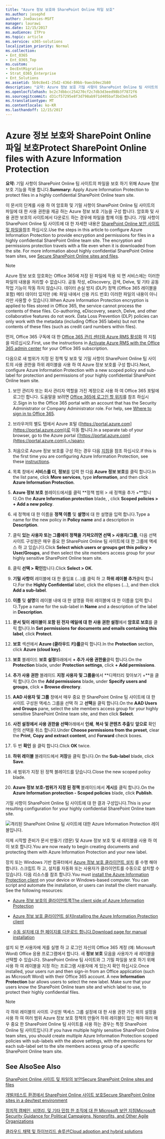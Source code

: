```yaml
---
title: "Azure 정보 보호와 SharePoint Online 파일 보호"
ms.author: josephd
author: JoeDavies-MSFT
manager: laurawi
ms.date: 12/15/2017
ms.audience: ITPro
ms.topic: article
ms.service: o365-solutions
localization_priority: Normal
ms.collection:
- Ent_O365
- Ent_O365_Top
ms.custom:
- DecEntMigration
- Strat_O365_Enterprise
- Ent_Solutions
ms.assetid: 5b9c8e41-25d2-436d-89bb-9aecb9ec2b80
description: "요약: Azure 정보 보호 기밀 사항이 SharePoint Online 팀 사이트의 파일을 보호 하기 위해 적용 됩니다."
ms.openlocfilehash: bc2c7dbbcc254270cf2c7db3d3eed98b3f7872f6
ms.sourcegitcommit: d31cf57295e8f3d798ab971d405baf3bd3eb7a45
ms.translationtype: MT
ms.contentlocale: ko-KR
ms.lasthandoff: 12/15/2017
---
```

# <a name="protect-sharepoint-online-files-with-azure-information-protection"></a><span data-ttu-id="df79e-103">Azure 정보 보호와 SharePoint Online 파일 보호</span><span class="sxs-lookup"><span data-stu-id="df79e-103">Protect SharePoint Online files with Azure Information Protection</span></span>

 <span data-ttu-id="df79e-104">**요약:** 기밀 사항이 SharePoint Online 팀 사이트의 파일을 보호 하기 위해 Azure 정보 보호 기능을 적용 합니다.</span><span class="sxs-lookup"><span data-stu-id="df79e-104">**Summary:** Apply Azure Information Protection to protect files in a highly confidential SharePoint Online team site.</span></span>
  
<span data-ttu-id="df79e-p101">이 문서의 단계를 사용 하 여 암호화 및 기밀 사항이 SharePoint Online 팀 사이트의 파일에 대 한 사용 권한을 제공 하는 Azure 정보 보호 기능을 구성 합니다. 암호화 및 사용 권한 보호의 사이트에서 다운로드 하는 경우에 파일을 함께 이동 합니다. 기밀 사항이 SharePoint Online 팀 사이트에 대 한 자세한 내용은 [SharePoint Online 보안 사이트 및 파일을](secure-sharepoint-online-sites-and-files.md)참조 하십시오.</span><span class="sxs-lookup"><span data-stu-id="df79e-p101">Use the steps in this article to configure Azure Information Protection to provide encryption and permissions for files in a highly confidential SharePoint Online team site. The encryption and permissions protection travels with a file even when it is downloaded from the site. For more information about highly confidential SharePoint Online team sites, see [Secure SharePoint Online sites and files](secure-sharepoint-online-sites-and-files.md).</span></span>
  
> [!NOTE]
> <span data-ttu-id="df79e-p102">Azure 정보 보호 암호화는 Office 365에 저장 된 파일에 적용 되 면 서비스에는 이러한 파일의 내용을 처리할 수 없습니다. 공동 작성, eDiscovery, 검색, Delve, 및 기타 공동 작업 기능이 작동 하지 않습니다. 데이터 손실 방지 (DLP) 정책 (Office 365 레이블을 포함) 메타 데이터 있지만 (예: 파일 내에서 신용 카드 번호) 이러한 파일의 내용이 아니라만 사용할 수 있습니다.</span><span class="sxs-lookup"><span data-stu-id="df79e-p102">When Azure Information Protection encryption is applied to files stored in Office 365, the service cannot process the contents of these files. Co-authoring, eDiscovery, search, Delve, and other collaborative features do not work. Data Loss Prevention (DLP) policies can only work with the metadata (including Office 365 labels) but not the contents of these files (such as credit card numbers within files).</span></span> 
  
<span data-ttu-id="df79e-111">먼저, Office 365 구독에 대 한 [Office 365 관리 센터와 Azure RMS 활성화](https://docs.microsoft.com/information-protection/deploy-use/activate-office365) 의 지침을 따르십시오.</span><span class="sxs-lookup"><span data-stu-id="df79e-111">First, use the instructions in [Activate Azure RMS with the Office 365 admin center](https://docs.microsoft.com/information-protection/deploy-use/activate-office365) for your Office 365 subscription.</span></span>
  
<span data-ttu-id="df79e-112">다음으로 새 범위가 지정 된 정책 및 보호 및 기밀 사항이 SharePoint Online 팀 사이트의 사용 권한을 하위 레이블을 사용 하 여 Azure 정보 보호를 구성 합니다.</span><span class="sxs-lookup"><span data-stu-id="df79e-112">Next, configure Azure Information Protection with a new scoped policy and sub-label for protection and permissions of your highly confidential SharePoint Online team site.</span></span>
  
1. <span data-ttu-id="df79e-p103">보안 관리자 또는 회사 관리자 역할을 가진 계정으로 사용 하 여 Office 365 포털에 로그인 합니다. 도움말을 보려면 [Office 365에 로그인 할 위치](https://support.office.com/Article/Where-to-sign-in-to-Office-365-e9eb7d51-5430-4929-91ab-6157c5a050b4)를 참조 하십시오.</span><span class="sxs-lookup"><span data-stu-id="df79e-p103">Sign in to the Office 365 portal with an account that has the Security Administrator or Company Administrator role. For help, see [Where to sign in to Office 365](https://support.office.com/Article/Where-to-sign-in-to-Office-365-e9eb7d51-5430-4929-91ab-6157c5a050b4).</span></span>
    
2. <span data-ttu-id="df79e-115">브라우저의 별도 탭에서 Azure 포털 ([https://portal.azure.com](https://portal.azure.com))로 이동 합니다.</span><span class="sxs-lookup"><span data-stu-id="df79e-115">In a separate tab of your browser, go to the Azure portal ([https://portal.azure.com](https://portal.azure.com)).</span></span>
    
3. <span data-ttu-id="df79e-116">처음으로 Azure 정보 보호를 구성 하는 경우 다음 [지침](https://docs.microsoft.com/information-protection/deploy-use/configure-policy#to-access-the-azure-information-protection-blade-for-the-first-time)을 참조 하십시오.</span><span class="sxs-lookup"><span data-stu-id="df79e-116">If this is the first time you are configuring Azure Information Protection, see these [instructions](https://docs.microsoft.com/information-protection/deploy-use/configure-policy#to-access-the-azure-information-protection-blade-for-the-first-time).</span></span>
    
4. <span data-ttu-id="df79e-117">목록 창에서 **서비스를 더**, **정보**를 입력 한 다음 **Azure 정보 보호**를 클릭 합니다.</span><span class="sxs-lookup"><span data-stu-id="df79e-117">In the list pane, click **More services**, type **information**, and then click **Azure Information Protection**.</span></span>
    
5. <span data-ttu-id="df79e-118">**Azure 정보 보호** 블레이드에서를 클릭 **정책 범위 > 새 정책을 추가 +**합니다.</span><span class="sxs-lookup"><span data-stu-id="df79e-118">On the **Azure Information protection** blade, , click **Scoped policies > + Add a new policy**.</span></span>
    
6. <span data-ttu-id="df79e-119">새 정책에 대 한 이름을 **정책 이름** 및 **설명**에 대 한 설명을 입력 합니다.</span><span class="sxs-lookup"><span data-stu-id="df79e-119">Type a name for the new policy in **Policy name** and a description in **Description**.</span></span>
    
7. <span data-ttu-id="df79e-120">클릭 **있는 사용자 또는 그룹에이 정책을 가져오려면 선택 > 사용자/그룹**, 다음 선택 사이트 구성원은 매우 중요 한 SharePoint Online 팀 사이트에 대 한 그룹에 액세스 하 고 있습니다.</span><span class="sxs-lookup"><span data-stu-id="df79e-120">Click **Select which users or groups get this policy > User/Groups**, and then select the site members access group for your highly sensitive SharePoint Online team site.</span></span> 
    
8. <span data-ttu-id="df79e-121">클릭 **선택 > 확인**합니다.</span><span class="sxs-lookup"><span data-stu-id="df79e-121">Click **Select > OK**.</span></span>
    
9. <span data-ttu-id="df79e-122">**기밀 사항이** 레이블에 대 한 줄임표 (...)를 클릭 하 고 **하위 레이블 추가**클릭 합니다.</span><span class="sxs-lookup"><span data-stu-id="df79e-122">For the **Highly Confidential** label, click the ellipses (…), and then click **Add a sub-label**.</span></span>
    
10. <span data-ttu-id="df79e-123">**이름** 및 **설명**의 레이블 내에 대 한 설명을 하위 레이블에 대 한 이름을 입력 합니다.</span><span class="sxs-lookup"><span data-stu-id="df79e-123">Type a name for the sub-label in **Name** and a description of the label in **Description**.</span></span>
    
11. <span data-ttu-id="df79e-124">**문서 및이 레이블이 포함 된 전자 메일에 대 한 사용 권한 설정**에서 **암호로 보호**를 클릭 합니다.</span><span class="sxs-lookup"><span data-stu-id="df79e-124">In **Set permissions for documents and emails containing this label**, click **Protect**.</span></span>
    
12. <span data-ttu-id="df79e-125">**보호** 섹션에서 **Azure (클라우드 키)를**클릭 합니다.</span><span class="sxs-lookup"><span data-stu-id="df79e-125">In the **Protection** section, click **Azure (cloud key)**.</span></span>
    
13. <span data-ttu-id="df79e-126">**보호** 블레이드 **보호 설정**아래에서 **+ 추가 사용 권한을**클릭 합니다.</span><span class="sxs-lookup"><span data-stu-id="df79e-126">On the **Protection** blade, under **Protection settings**, click **+ Add permissions**.</span></span>
    
14. <span data-ttu-id="df79e-127">**추가 사용 권한** 블레이드 **지정 사용자 및 그룹을**에서 **디렉터리 찾아보기 +**을 클릭 합니다.</span><span class="sxs-lookup"><span data-stu-id="df79e-127">On the **Add permissions** blade, under **Specify users and groups**, click **+ Browse directory**.</span></span>
    
15. <span data-ttu-id="df79e-128">**AAD 사용자 및 그룹** 창에서 매우 중요 한 SharePoint Online 팀 사이트에 대 한 사이트 구성원 액세스 그룹을 선택 하 고 **선택**을 클릭 합니다.</span><span class="sxs-lookup"><span data-stu-id="df79e-128">On the **AAD Users and Groups** pane, select the site members access group for your highly sensitive SharePoint Online team site, and then click **Select**.</span></span>
    
16. <span data-ttu-id="df79e-129">**사전 설정에서 사용 권한을 선택**아래에서 **인쇄**, **복사 및 콘텐츠 추출**및 **앞으로** 확인란의 선택을 취소 합니다.</span><span class="sxs-lookup"><span data-stu-id="df79e-129">Under **Choose permissions from the preset**, clear the **Print**, **Copy and extract content**, and **Forward** check boxes.</span></span>
    
17. <span data-ttu-id="df79e-130">두 번 **확인** 을 클릭 합니다.</span><span class="sxs-lookup"><span data-stu-id="df79e-130">Click **OK** twice.</span></span>
    
18. <span data-ttu-id="df79e-131">**하위 레이블** 블레이드에서 **저장**을 클릭 합니다.</span><span class="sxs-lookup"><span data-stu-id="df79e-131">On the **Sub-label** blade, click **Save**.</span></span>
    
19. <span data-ttu-id="df79e-132">새 범위가 지정 된 정책 블레이드를 닫습니다.</span><span class="sxs-lookup"><span data-stu-id="df79e-132">Close the new scoped policy blade.</span></span>
    
20. <span data-ttu-id="df79e-133">**Azure 정보 보호-범위가 지정 된 정책** 블레이드에서 **게시**를 클릭 합니다.</span><span class="sxs-lookup"><span data-stu-id="df79e-133">On the **Azure Information protection - Scoped policies** blade, click **Publish**.</span></span>
    
<span data-ttu-id="df79e-134">기밀 사항이 SharePoint Online 팀 사이트에 대 한 결과 구성입니다.</span><span class="sxs-lookup"><span data-stu-id="df79e-134">This is your resulting configuration for your highly confidential SharePoint Online team site.</span></span>
  
![격리된 SharePoint Online 팀 사이트에 대한 Azure Information Protection 레이블입니다.](images/8cc92aa4-e7bc-4c2f-a4a4-3b034b21aebf.png)
  
<span data-ttu-id="df79e-136">이제 시작할 준비가 문서 만들기 (영문) 및 Azure 정보 보호 및 새 레이블을 사용 하 여이 보호 합니다.</span><span class="sxs-lookup"><span data-stu-id="df79e-136">You are now ready to begin creating documents and protecting them with Azure Information Protection and your new label.</span></span>
  
<span data-ttu-id="df79e-p104">장치 또는 Windows 기반 컴퓨터에서 [Azure 정보 보호 클라이언트 설치](https://docs.microsoft.com/information-protection/rms-client/install-client-app) 를 수행 해야 합니다. 스크립트 하 고, 설치를 자동화 또는 사용자가 클라이언트를 수동으로 설치할 수 있습니다. 다음 리소스를 참조 합니다.</span><span class="sxs-lookup"><span data-stu-id="df79e-p104">You must [install the Azure Information Protection client](https://docs.microsoft.com/information-protection/rms-client/install-client-app) on your device or Windows-based computer. You can script and automate the installation, or users can install the client manually. See the following resources:</span></span>
  
- [<span data-ttu-id="df79e-140">Azure 정보 보호의 클라이언트쪽</span><span class="sxs-lookup"><span data-stu-id="df79e-140">The client side of Azure Information Protection</span></span>](https://docs.microsoft.com/information-protection/rms-client/use-client)
    
- [<span data-ttu-id="df79e-141">Azure 정보 보호 클라이언트 설치</span><span class="sxs-lookup"><span data-stu-id="df79e-141">Installing the Azure Information Protection client</span></span>](https://docs.microsoft.com/information-protection/rms-client/client-admin-guide)
    
- [<span data-ttu-id="df79e-142">수동 설치에 대 한 페이지를 다운로드 합니다.</span><span class="sxs-lookup"><span data-stu-id="df79e-142">Download page for manual installation</span></span>](https://www.microsoft.com/download/details.aspx?id=53018)
    
<span data-ttu-id="df79e-p105">설치 되 면 사용자에 게를 실행 하 고 로그인 자신의 Office 365 계정 (예: Microsoft Word) Office 응용 프로그램에서 합니다. 새 **정보 보호** 모음을 사용자가 새 레이블을 선택할 수 있습니다. SharePoint Online 팀 사이트와 그 기밀 파일을 보호 하기 위해 사용 하 여 레이블을 지정 하는 프로그램 사용자에 게 있는지 확인 하십시오.</span><span class="sxs-lookup"><span data-stu-id="df79e-p105">Once installed, your users run and then sign-in from an Office application (such as Microsoft Word) with their Office 365 account. A new **Information Protection** bar allows users to select the new label. Make sure that your users know the SharePoint Online team site and which label to use, to protect their highly confidential files.</span></span>
  
> [!NOTE]
> <span data-ttu-id="df79e-146">각 하위 레이블의 사이트 구성원 액세스 그룹 설정에 대 한 사용 권한 가진 위의 설정을 사용 하 여 여러 범위 Azure 정보 보호 정책의 만들어 하위 레이블이 있는 해야 여러 매우 중요 한 SharePoint Online 팀 사이트를 사용 하는 경우는 특정 SharePoint Online 팀 사이트입니다.</span><span class="sxs-lookup"><span data-stu-id="df79e-146">If you have multiple highly sensitive SharePoint Online team sites, you should create multiple Azure Information Protection scoped policies with sub-labels with the above settings, with the permissions for each sub-label set to the site members access group of a specific SharePoint Online team site.</span></span> 
  
## <a name="see-also"></a><span data-ttu-id="df79e-147">See Also</span><span class="sxs-lookup"><span data-stu-id="df79e-147">See Also</span></span>

[<span data-ttu-id="df79e-148">SharePoint Online 사이트 및 파일의 보안</span><span class="sxs-lookup"><span data-stu-id="df79e-148">Secure SharePoint Online sites and files</span></span>](secure-sharepoint-online-sites-and-files.md)
  
[<span data-ttu-id="df79e-149">개발/테스트 환경에서 SharePoint Online 사이트 보호</span><span class="sxs-lookup"><span data-stu-id="df79e-149">Secure SharePoint Online sites in a dev/test environment</span></span>](secure-sharepoint-online-sites-in-a-dev-test-environment.md)
  
[<span data-ttu-id="df79e-150">정치적 캠페인, 비영리, 및 기타 민첩 한 조직에 대 한 Microsoft 보안 지침</span><span class="sxs-lookup"><span data-stu-id="df79e-150">Microsoft Security Guidance for Political Campaigns, Nonprofits, and Other Agile Organizations</span></span>](microsoft-security-guidance-for-political-campaigns-nonprofits-and-other-agile-o.md)
  
[<span data-ttu-id="df79e-151">클라우드 채택 및 하이브리드 솔루션</span><span class="sxs-lookup"><span data-stu-id="df79e-151">Cloud adoption and hybrid solutions</span></span>](cloud-adoption-and-hybrid-solutions.md)




